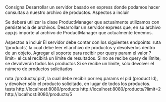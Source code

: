 Consigna
Desarrollar un servidor basado en express donde podamos hacer consultas a nuestro archivo de productos.
Aspectos a incluir

Se deberá utilizar la clase ProductManager que actualmente utilizamos con persistencia de archivos. 
Desarrollar un servidor express que, en su archivo app.js importe al archivo de ProductManager que actualmente tenemos.

Aspectos a incluir
El servidor debe contar con los siguientes endpoints:
ruta ‘/products’, la cual debe leer el archivo de productos y devolverlos dentro de un objeto. Agregar el soporte para recibir por query param el valor ?limit= el cual recibirá un límite de resultados.
Si no se recibe query de límite, se devolverán todos los productos
Si se recibe un límite, sólo devolver el número de productos solicitados

ruta ‘/products/:pid’, la cual debe recibir por req.params el pid (product Id), y devolver sólo el producto solicitado, en lugar de todos los productos. 
tests
http://localhost:8080/products
http://localhost:8080/products/?limit=2
http://localhost:8080/products/5

